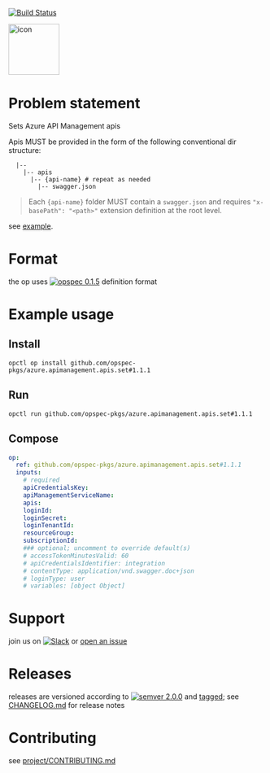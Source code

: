 [![Build Status](https://travis-ci.org/opspec-pkgs/azure.apimanagement.apis.set.svg?branch=master)](https://travis-ci.org/opspec-pkgs/azure.apimanagement.apis.set)

<img src="icon.svg" alt="icon" height="100px">

# Problem statement

Sets Azure API Management apis

Apis MUST be provided in the form of the following conventional dir structure:
```text
  |--
    |-- apis
      |-- {api-name} # repeat as needed
        |-- swagger.json
```
> Each `{api-name}` folder MUST contain a `swagger.json` and requires `"x-basePath": "<path>"` extension definition at
> the root level. 
  
see [example](example).


# Format

the op uses [![opspec 0.1.5](https://img.shields.io/badge/opspec-0.1.5-brightgreen.svg?colorA=6b6b6b&colorB=fc16be)](https://opspec.io/0.1.5) definition format

# Example usage

## Install

```shell
opctl op install github.com/opspec-pkgs/azure.apimanagement.apis.set#1.1.1
```

## Run

```
opctl run github.com/opspec-pkgs/azure.apimanagement.apis.set#1.1.1
```

## Compose

```yaml
op:
  ref: github.com/opspec-pkgs/azure.apimanagement.apis.set#1.1.1
  inputs:
    # required
    apiCredentialsKey:
    apiManagementServiceName:
    apis:
    loginId:
    loginSecret:
    loginTenantId:
    resourceGroup:
    subscriptionId:
    ### optional; uncomment to override default(s)
    # accessTokenMinutesValid: 60
    # apiCredentialsIdentifier: integration
    # contentType: application/vnd.swagger.doc+json
    # loginType: user
    # variables: [object Object]
```

# Support

join us on
[![Slack](https://opctl-slackin.herokuapp.com/badge.svg)](https://opctl-slackin.herokuapp.com/)
or
[open an issue](https://github.com/opspec-pkgs/azure.apimanagement.apis.set/issues)

# Releases

releases are versioned according to
[![semver 2.0.0](https://img.shields.io/badge/semver-2.0.0-brightgreen.svg)](http://semver.org/spec/v2.0.0.html)
and [tagged](https://git-scm.com/book/en/v2/Git-Basics-Tagging); see
[CHANGELOG.md](CHANGELOG.md) for release notes

# Contributing

see
[project/CONTRIBUTING.md](https://github.com/opspec-pkgs/project/blob/master/CONTRIBUTING.md)
